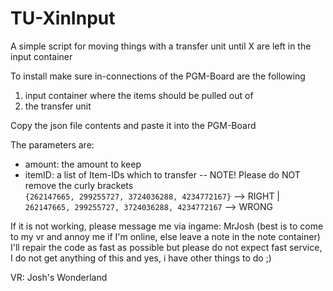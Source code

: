 # TU-XinInput
A simple script for moving things with a transfer unit until X are left in the input container

To install make sure in-connections of the PGM-Board are the following
  1. input container where the items should be pulled out of
  2. the transfer unit

Copy the json file contents and paste it into the PGM-Board

The parameters are:
- amount: the amount to keep
- itemID: a list of Item-IDs which to transfer -- NOTE! Please do NOT remove the curly brackets <br /> `{262147665, 299255727, 3724036288, 4234772167}` --> RIGHT |  `262147665, 299255727, 3724036288, 4234772167` --> WRONG

If it is not working, please message me via ingame: MrJosh (best is to come to my vr and annoy me if I'm online, else leave a note in the note container) <br />
I'll repair the code as fast as possible but please do not expect fast service, I do not get anything of this and yes, i have other things to do ;)

VR: Josh's Wonderland
